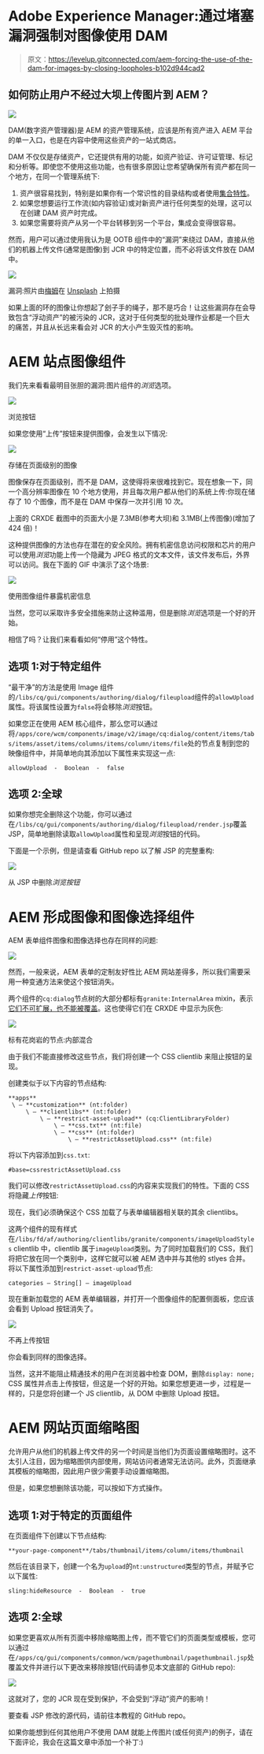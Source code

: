 # Adobe Experience Manager:通过堵塞漏洞强制对图像使用 DAM

> 原文：<https://levelup.gitconnected.com/aem-forcing-the-use-of-the-dam-for-images-by-closing-loopholes-b102d944cad2>

## 如何防止用户不经过大坝上传图片到 AEM？

![](img/80e0e5825e4913312f4cf090f7dff930.png)

DAM(数字资产管理器)是 AEM 的资产管理系统，应该是所有资产进入 AEM 平台的单一入口，也是在内容中使用这些资产的一站式商店。

DAM 不仅仅是存储资产，它还提供有用的功能，如资产验证、许可证管理、标记和分析等。即使您不使用这些功能，也有很多原因让您希望确保所有资产都在同一个地方，在同一个管理系统下:

1.  资产很容易找到，特别是如果你有一个常识性的目录结构或者使用[集合特性](https://helpx.adobe.com/gr_en/experience-manager/6-5/assets/using/managing-collections-touch-ui.html)。
2.  如果您想要运行工作流(如内容验证)或对新资产进行任何类型的处理，这可以在创建 DAM 资产时完成。
3.  如果您需要将资产从另一个平台转移到另一个平台，集成会变得很容易。

然而，用户可以通过使用我认为是 OOTB 组件中的“漏洞”来绕过 DAM，直接从他们的机器上传文件(通常是图像)到 JCR 中的特定位置，而不必将该文件放在 DAM 中。

![](img/727089eb93746df621a4e77cb2d374b9.png)

漏洞:照片由[梅姆](https://unsplash.com/@picoftasty?utm_source=unsplash&utm_medium=referral&utm_content=creditCopyText)在 [Unsplash](https://unsplash.com/s/photos/rope?utm_source=unsplash&utm_medium=referral&utm_content=creditCopyText) 上拍摄

如果上面的环的图像让你想起了刽子手的绳子，那不是巧合！让这些漏洞存在会导致包含“浮动资产”的被污染的 JCR，这对于任何类型的批处理作业都是一个巨大的痛苦，并且从长远来看会对 JCR 的大小产生毁灭性的影响。

# AEM 站点图像组件

我们先来看看最明目张胆的漏洞:图片组件的*浏览*选项。

![](img/0d6b299df715df2f28db123429825536.png)

浏览按钮

如果您使用“上传”按钮来提供图像，会发生以下情况:

![](img/c2b3b659da44b61737be251bccc8d9be.png)

存储在页面级别的图像

图像保存在页面级别，而不是 DAM，这使得将来很难找到它。现在想象一下，同一个高分辨率图像在 10 个地方使用，并且每次用户都从他们的系统上传:你现在储存了 10 个图像，而不是在 DAM 中保存一次并引用 10 次。

上面的 CRXDE 截图中的页面大小是 7.3MB(参考大坝)和 3.1MB(上传图像)(增加了 424 倍)！

这种提供图像的方法也存在潜在的安全风险。拥有机密信息访问权限和芯片的用户可以使用*浏览*功能上传一个隐藏为 JPEG 格式的文本文件，该文件发布后，外界可以访问。我在下面的 GIF 中演示了这个场景:

![](img/ae41c4a650b544afc438d4a90bcd53b1.png)

使用图像组件暴露机密信息

当然，您可以采取许多安全措施来防止这种滥用，但是删除*浏览*选项是一个好的开始。

相信了吗？让我们来看看如何“停用”这个特性。

## 选项 1:对于特定组件

“最干净”的方法是使用 Image 组件的`/libs/cq/gui/components/authoring/dialog/fileupload`组件的`allowUpload`属性。将该属性设置为`false`将会移除*浏览*按钮。

如果您正在使用 AEM 核心组件，那么您可以通过将`/apps/core/wcm/components/image/v2/image/cq:dialog/content/items/tabs/items/asset/items/columns/items/column/items/file`处的节点复制到您的映像组件中，并简单地向其添加以下属性来实现这一点:

```
allowUpload  -  Boolean  -  false
```

## 选项 2:全球

如果你想完全删除这个功能，你可以通过在`/libs/cq/gui/components/authoring/dialog/fileupload/render.jsp`覆盖 JSP，简单地删除读取`allowUpload`属性和呈现*浏览*按钮的代码。

下面是一个示例，但是请查看 GitHub repo 以了解 JSP 的完整重构:

![](img/9709b1effa0fc31276ed12b46200b6b8.png)

从 JSP 中删除*浏览按钮*

# AEM 形成图像和图像选择组件

AEM 表单组件图像和图像选择也存在同样的问题:

![](img/a362daa0ff2cc25d49c9cf3ee7891c3a.png)

然而，一般来说，AEM 表单的定制友好性比 AEM 网站差得多，所以我们需要采用一种变通方法来使这个按钮消失。

两个组件的`cq:dialog`节点树的大部分都标有`granite:InternalArea` mixin，表示[它们不可扩展，也不能被覆盖](https://docs.adobe.com/content/help/en/experience-manager-64/deploying/upgrading/sustainable-upgrades.html)。这也使得它们在 CRXDE 中显示为灰色:

![](img/0cfe507b43d4deb01fead7d6c0059cd5.png)

标有花岗岩的节点:内部混合

由于我们不能直接修改这些节点，我们将创建一个 CSS clientlib 来阻止按钮的呈现。

创建类似于以下内容的节点结构:

```
**apps**
 \ — **customization** (nt:folder)
     \ — **clientlibs** (nt:folder)
         \ — **restrict-asset-upload** (cq:ClientLibraryFolder)
             \ — **css.txt** (nt:file)
             \ — **css** (nt:folder)
                 \ — **restrictAssetUpload.css** (nt:file)
```

将以下内容添加到`css.txt`:

```
#base=cssrestrictAssetUpload.css
```

我们可以修改`restrictAssetUpload.css`的内容来实现我们的特性。下面的 CSS 将隐藏*上传*按钮:

现在，我们必须确保这个 CSS 加载了与表单编辑器相关联的其余 clientlibs。

这两个组件的现有样式在`/libs/fd/af/authoring/clientlibs/granite/components/imageUploadStyles` clientlib 中，clientlib 属于`imageUpload`类别。为了同时加载我们的 CSS，我们将把它放在同一个类别中，这样它就可以被 AEM 选中并与其他的 stlyes 合并。将以下属性添加到`restrict-asset-upload`节点:

```
categories — String[] — imageUpload
```

现在重新加载您的 AEM 表单编辑器，并打开一个图像组件的配置侧面板，您应该会看到 Upload 按钮消失了。

![](img/8b7ec18d142ab04a48330b41217d233c.png)

不再上传按钮

你会看到同样的图像选择。

当然，这并不能阻止精通技术的用户在浏览器中检查 DOM，删除`display: none;` CSS 属性并点击上传按钮，但这是一个好的开始。如果您想更进一步，过程是一样的，只是您将创建一个 JS clientlib，从 DOM 中删除 Upload 按钮。

# AEM 网站页面缩略图

允许用户从他们的机器上传文件的另一个时间是当他们为页面设置缩略图时。这不太引人注目，因为缩略图供内部使用，网站访问者通常无法访问。此外，页面继承其模板的缩略图，因此用户很少需要手动设置缩略图。

但是，如果您想删除该功能，可以按如下方式操作。

## 选项 1:对于特定的页面组件

在页面组件下创建以下节点结构:

`**your-page-component**/tabs/thumbnail/items/column/items/thumbnail`

然后在该目录下，创建一个名为`upload`的`nt:unstructured`类型的节点，并赋予它以下属性:

```
sling:hideResource  -  Boolean  -  true
```

## 选项 2:全球

如果您更喜欢从所有页面中移除缩略图上传，而不管它们的页面类型或模板，您可以通过在`/apps/cq/gui/components/common/wcm/pagethumbnail/pagethumbnail.jsp`处覆盖文件并进行以下更改来移除按钮(代码请参见本文底部的 GitHub repo):

![](img/6d71e6a2037d4f9709b32ea3bec5de0d.png)

这就对了，您的 JCR 现在受到保护，不会受到“浮动”资产的影响！

要查看 JSP 修改的源代码，请前往本教程的 GitHub repo。

如果你能想到任何其他用户不使用 DAM 就能上传图片(或任何资产)的例子，请在下面评论，我会在这篇文章中添加一个补丁:)